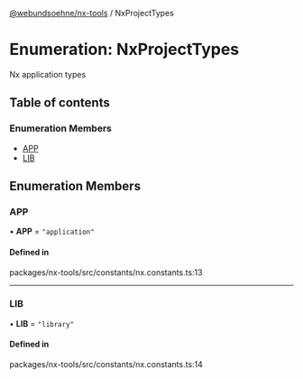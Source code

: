 [@webundsoehne/nx-tools](../README.md) / NxProjectTypes

# Enumeration: NxProjectTypes

Nx application types

## Table of contents

### Enumeration Members

- [APP](NxProjectTypes.md#app)
- [LIB](NxProjectTypes.md#lib)

## Enumeration Members

### APP

• **APP** = ``"application"``

#### Defined in

packages/nx-tools/src/constants/nx.constants.ts:13

___

### LIB

• **LIB** = ``"library"``

#### Defined in

packages/nx-tools/src/constants/nx.constants.ts:14
